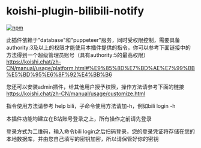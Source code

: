 # koishi-plugin-bilibili-notify

[![npm](https://img.shields.io/npm/v/koishi-plugin-bilibili-notify?style=flat-square)](https://www.npmjs.com/package/koishi-plugin-bilibili-notify)

此插件依赖于"database"和"puppeteer"服务，同时受权限控制，需要具备authority:3及以上的权限才能使用本插件提供的指令，你可以参考下面链接中的方法得到一个超级管理员账号（具有authority:5的最高权限）
https://koishi.chat/zh-CN/manual/usage/platform.html#%E9%85%8D%E7%BD%AE%E7%99%BB%E5%BD%95%E6%8F%92%E4%BB%B6

您还可以安装admin插件，给其他用户授予权限，操作方法请参考下面的链接
https://koishi.chat/zh-CN/manual/usage/customize.html

指令使用方法请参考 help bili，子命令使用方法请加-h，例如bili login -h

本插件功能均建立在B站账号登录之上，所有操作之前请先登录

登录方式为二维码，输入命令bili login之后扫码登录，您的登录凭证将存储在您的本地数据库，并由您自己填写的密钥加密，所以请保管好你的密钥